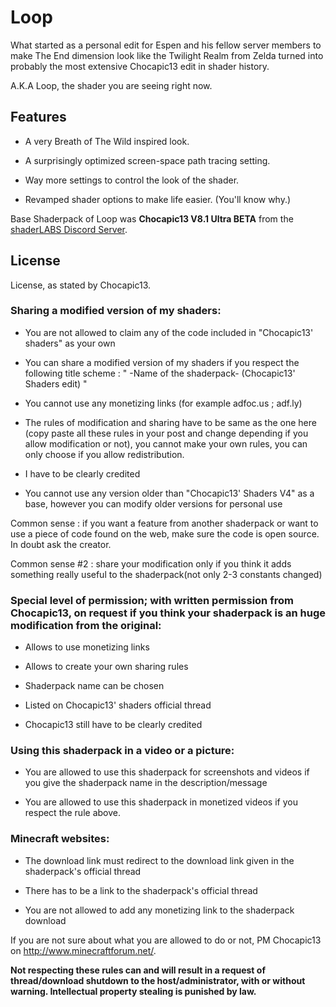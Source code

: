 # Loop
What started as a personal edit for Espen and his fellow server members to make The End dimension look like the Twilight Realm from Zelda
turned into probably the most extensive Chocapic13 edit in shader history.

A.K.A Loop, the shader you are seeing right now.

## **Features**

- A very Breath of The Wild inspired look.

- A surprisingly optimized screen-space path tracing setting.

- Way more settings to control the look of the shader. 

- Revamped shader options to make life easier. (You'll know why.)

Base Shaderpack of Loop was **Chocapic13 V8.1 Ultra BETA** from the [shaderLABS Discord Server](https://discord.gg/RpzWN9S). 

## **License**
License, as stated by Chocapic13.

### **Sharing a modified version of my shaders:**

* You are not allowed to claim any of the code included in "Chocapic13' shaders" as your own

* You can share a modified version of my shaders if you respect the following title scheme : " -Name of the shaderpack- (Chocapic13' Shaders edit) "

* You cannot use any monetizing links (for example adfoc.us ; adf.ly)

* The rules of modification and sharing have to be same as the one here (copy paste all these rules in your post and change depending if you allow modification or not), you cannot make your own rules, you can only choose if you allow redistribution.

* I have to be clearly credited

* You cannot use any version older than "Chocapic13' Shaders V4" as a base, however you can modify older versions for personal use

Common sense : if you want a feature from another shaderpack or want to use a piece of code found on the web, make sure the code is open source. In doubt ask the creator.

Common sense #2 : share your modification only if you think it adds something really useful to the shaderpack(not only 2-3 constants changed)

### **Special level of permission; with written permission from Chocapic13, on request if you think your shaderpack is an huge modification from the original:**

* Allows to use monetizing links

* Allows to create your own sharing rules

* Shaderpack name can be chosen

* Listed on Chocapic13' shaders official thread

* Chocapic13 still have to be clearly credited


### **Using this shaderpack in a video or a picture:**

* You are allowed to use this shaderpack for screenshots and videos if you give the shaderpack name in the description/message

* You are allowed to use this shaderpack in monetized videos if you respect the rule above.


### **Minecraft websites:**

* The download link must redirect to the download link given in the shaderpack's official thread

* There has to be a link to the shaderpack's official thread

* You are not allowed to add any monetizing link to the shaderpack download


If you are not sure about what you are allowed to do or not, PM Chocapic13 on http://www.minecraftforum.net/.

**Not respecting these rules can and will result in a request of thread/download shutdown to the host/administrator, with or without warning. Intellectual property stealing is punished by law.**

